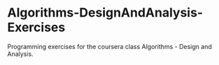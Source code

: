 Algorithms-DesignAndAnalysis-Exercises
======================================

Programming exercises for the coursera class Algorithms - Design and Analysis.  
